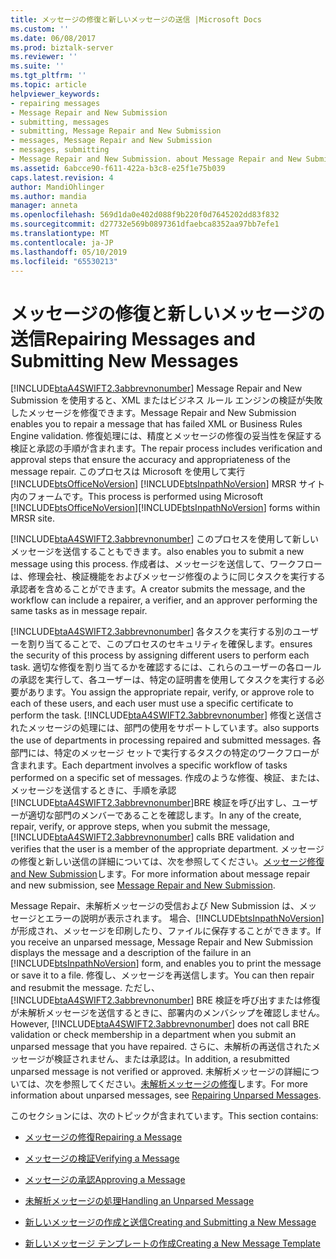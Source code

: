 ```yaml
---
title: メッセージの修復と新しいメッセージの送信 |Microsoft Docs
ms.custom: ''
ms.date: 06/08/2017
ms.prod: biztalk-server
ms.reviewer: ''
ms.suite: ''
ms.tgt_pltfrm: ''
ms.topic: article
helpviewer_keywords:
- repairing messages
- Message Repair and New Submission
- submitting, messages
- submitting, Message Repair and New Submission
- messages, Message Repair and New Submission
- messages, submitting
- Message Repair and New Submission. about Message Repair and New Submission
ms.assetid: 6abcce90-f611-422a-b3c8-e25f1e75b039
caps.latest.revision: 4
author: MandiOhlinger
ms.author: mandia
manager: anneta
ms.openlocfilehash: 569d1da0e402d088f9b220f0d7645202dd83f832
ms.sourcegitcommit: d27732e569b0897361dfaebca8352aa97bb7efe1
ms.translationtype: MT
ms.contentlocale: ja-JP
ms.lasthandoff: 05/10/2019
ms.locfileid: "65530213"
---
```

# <a name="repairing-messages-and-submitting-new-messages"></a><span data-ttu-id="b8582-102">メッセージの修復と新しいメッセージの送信</span><span class="sxs-lookup"><span data-stu-id="b8582-102">Repairing Messages and Submitting New Messages</span></span>
[!INCLUDE[btaA4SWIFT2.3abbrevnonumber](../../includes/btaa4swift2-3abbrevnonumber-md.md)] <span data-ttu-id="b8582-103">Message Repair and New Submission を使用すると、XML またはビジネス ルール エンジンの検証が失敗したメッセージを修復できます。</span><span class="sxs-lookup"><span data-stu-id="b8582-103">Message Repair and New Submission enables you to repair a message that has failed XML or Business Rules Engine validation.</span></span> <span data-ttu-id="b8582-104">修復処理には、精度とメッセージの修復の妥当性を保証する検証と承認の手順が含まれます。</span><span class="sxs-lookup"><span data-stu-id="b8582-104">The repair process includes verification and approval steps that ensure the accuracy and appropriateness of the message repair.</span></span> <span data-ttu-id="b8582-105">このプロセスは Microsoft を使用して実行[!INCLUDE[btsOfficeNoVersion](../../includes/btsofficenoversion-md.md)] [!INCLUDE[btsInpathNoVersion](../../includes/btsinpathnoversion-md.md)] MRSR サイト内のフォームです。</span><span class="sxs-lookup"><span data-stu-id="b8582-105">This process is performed using Microsoft [!INCLUDE[btsOfficeNoVersion](../../includes/btsofficenoversion-md.md)][!INCLUDE[btsInpathNoVersion](../../includes/btsinpathnoversion-md.md)] forms within MRSR site.</span></span>  
  
 [!INCLUDE[btaA4SWIFT2.3abbrevnonumber](../../includes/btaa4swift2-3abbrevnonumber-md.md)] <span data-ttu-id="b8582-106">このプロセスを使用して新しいメッセージを送信することもできます。</span><span class="sxs-lookup"><span data-stu-id="b8582-106">also enables you to submit a new message using this process.</span></span> <span data-ttu-id="b8582-107">作成者は、メッセージを送信して、ワークフローは、修理会社、検証機能をおよびメッセージ修復のように同じタスクを実行する承認者を含めることができます。</span><span class="sxs-lookup"><span data-stu-id="b8582-107">A creator submits the message, and the workflow can include a repairer, a verifier, and an approver performing the same tasks as in message repair.</span></span>  
  
 [!INCLUDE[btaA4SWIFT2.3abbrevnonumber](../../includes/btaa4swift2-3abbrevnonumber-md.md)] <span data-ttu-id="b8582-108">各タスクを実行する別のユーザーを割り当てることで、このプロセスのセキュリティを確保します。</span><span class="sxs-lookup"><span data-stu-id="b8582-108">ensures the security of this process by assigning different users to perform each task.</span></span> <span data-ttu-id="b8582-109">適切な修復を割り当てるかを確認するには、これらのユーザーの各ロールの承認を実行して、各ユーザーは、特定の証明書を使用してタスクを実行する必要があります。</span><span class="sxs-lookup"><span data-stu-id="b8582-109">You assign the appropriate repair, verify, or approve role to each of these users, and each user must use a specific certificate to perform the task.</span></span> [!INCLUDE[btaA4SWIFT2.3abbrevnonumber](../../includes/btaa4swift2-3abbrevnonumber-md.md)] <span data-ttu-id="b8582-110">修復と送信されたメッセージの処理には、部門の使用をサポートしています。</span><span class="sxs-lookup"><span data-stu-id="b8582-110">also supports the use of departments in processing repaired and submitted messages.</span></span> <span data-ttu-id="b8582-111">各部門には、特定のメッセージ セットで実行するタスクの特定のワークフローが含まれます。</span><span class="sxs-lookup"><span data-stu-id="b8582-111">Each department involves a specific workflow of tasks performed on a specific set of messages.</span></span> <span data-ttu-id="b8582-112">作成のような修復、検証、または、メッセージを送信するときに、手順を承認[!INCLUDE[btaA4SWIFT2.3abbrevnonumber](../../includes/btaa4swift2-3abbrevnonumber-md.md)]BRE 検証を呼び出すし、ユーザーが適切な部門のメンバーであることを確認します。</span><span class="sxs-lookup"><span data-stu-id="b8582-112">In any of the create, repair, verify, or approve steps, when you submit the message, [!INCLUDE[btaA4SWIFT2.3abbrevnonumber](../../includes/btaa4swift2-3abbrevnonumber-md.md)] calls BRE validation and verifies that the user is a member of the appropriate department.</span></span> <span data-ttu-id="b8582-113">メッセージの修復と新しい送信の詳細については、次を参照してください。[メッセージ修復 and New Submission](../../adapters-and-accelerators/accelerator-swift/message-repair-and-new-submission.md)します。</span><span class="sxs-lookup"><span data-stu-id="b8582-113">For more information about message repair and new submission, see [Message Repair and New Submission](../../adapters-and-accelerators/accelerator-swift/message-repair-and-new-submission.md).</span></span>  
  
 <span data-ttu-id="b8582-114">Message Repair、未解析メッセージの受信および New Submission は、メッセージとエラーの説明が表示されます。 場合、[!INCLUDE[btsInpathNoVersion](../../includes/btsinpathnoversion-md.md)]が形成され、メッセージを印刷したり、ファイルに保存することができます。</span><span class="sxs-lookup"><span data-stu-id="b8582-114">If you receive an unparsed message, Message Repair and New Submission displays the message and a description of the failure in an [!INCLUDE[btsInpathNoVersion](../../includes/btsinpathnoversion-md.md)] form, and enables you to print the message or save it to a file.</span></span> <span data-ttu-id="b8582-115">修復し、メッセージを再送信します。</span><span class="sxs-lookup"><span data-stu-id="b8582-115">You can then repair and resubmit the message.</span></span> <span data-ttu-id="b8582-116">ただし、 [!INCLUDE[btaA4SWIFT2.3abbrevnonumber](../../includes/btaa4swift2-3abbrevnonumber-md.md)] BRE 検証を呼び出すまたは修復が未解析メッセージを送信するときに、部署内のメンバシップを確認しません。</span><span class="sxs-lookup"><span data-stu-id="b8582-116">However, [!INCLUDE[btaA4SWIFT2.3abbrevnonumber](../../includes/btaa4swift2-3abbrevnonumber-md.md)] does not call BRE validation or check membership in a department when you submit an unparsed message that you have repaired.</span></span> <span data-ttu-id="b8582-117">さらに、未解析の再送信されたメッセージが検証されません、または承認は。</span><span class="sxs-lookup"><span data-stu-id="b8582-117">In addition, a resubmitted unparsed message is not verified or approved.</span></span> <span data-ttu-id="b8582-118">未解析メッセージの詳細については、次を参照してください。[未解析メッセージの修復](../../adapters-and-accelerators/accelerator-swift/repairing-unparsed-messages.md)します。</span><span class="sxs-lookup"><span data-stu-id="b8582-118">For more information about unparsed messages, see [Repairing Unparsed Messages](../../adapters-and-accelerators/accelerator-swift/repairing-unparsed-messages.md).</span></span>  
  
 <span data-ttu-id="b8582-119">このセクションには、次のトピックが含まれています。</span><span class="sxs-lookup"><span data-stu-id="b8582-119">This section contains:</span></span>  
  
-   [<span data-ttu-id="b8582-120">メッセージの修復</span><span class="sxs-lookup"><span data-stu-id="b8582-120">Repairing a Message</span></span>](../../adapters-and-accelerators/accelerator-swift/repairing-a-message.md)  
  
-   [<span data-ttu-id="b8582-121">メッセージの検証</span><span class="sxs-lookup"><span data-stu-id="b8582-121">Verifying a Message</span></span>](../../adapters-and-accelerators/accelerator-swift/verifying-a-message.md)  
  
-   [<span data-ttu-id="b8582-122">メッセージの承認</span><span class="sxs-lookup"><span data-stu-id="b8582-122">Approving a Message</span></span>](../../adapters-and-accelerators/accelerator-swift/approving-a-message.md)  
  
-   [<span data-ttu-id="b8582-123">未解析メッセージの処理</span><span class="sxs-lookup"><span data-stu-id="b8582-123">Handling an Unparsed Message</span></span>](../../adapters-and-accelerators/accelerator-swift/handling-an-unparsed-message.md)  
  
-   [<span data-ttu-id="b8582-124">新しいメッセージの作成と送信</span><span class="sxs-lookup"><span data-stu-id="b8582-124">Creating and Submitting a New Message</span></span>](../../adapters-and-accelerators/accelerator-swift/creating-and-submitting-a-new-message.md)  
  
-   [<span data-ttu-id="b8582-125">新しいメッセージ テンプレートの作成</span><span class="sxs-lookup"><span data-stu-id="b8582-125">Creating a New Message Template</span></span>](../../adapters-and-accelerators/accelerator-swift/creating-a-new-message-template.md)